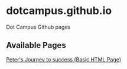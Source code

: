 # dotcampus.github.io
Dot Campus Github pages

## Available Pages
[Peter's Journey to success (Basic HTML Page)](https://dotcampus.github.io/basic-html.html)

